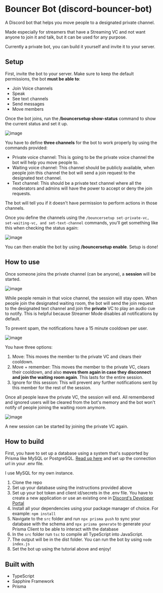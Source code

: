 # Bouncer Bot (discord-bouncer-bot)

A Discord bot that helps you move people to a designated private channel.

Made especially for streamers that have a Streaming VC and not want anyone to join it and talk, but it can be used for any purpose.

Currently a private bot, you can build it yourself and invite it to your server.

## Setup

First, invite the bot to your server. Make sure to keep the default permissions, the bot **must be able to**:

- Join Voice channels
- Speak
- See text channels
- Send messages
- Move members

Once the bot joins, run the **/bouncersetup show-status** command to show the current status and set it up.

![image](https://github.com/MiguelHigueraDev/discord-bouncer-bot/assets/133175356/02dcd37c-38b0-4fa9-badb-38dfd79d8040)

You have to define **three channels** for the bot to work properly by using the commands provided:

- Private voice channel: This is going to be the private voice channel the bot will help you move people to.
- Waiting voice channel: This channel should be publicly available, when people join this channel the bot will send a join request to the designated text channel.
- Text channel: This should be a private text channel where all the moderators and admins will have the power to accept or deny the join requests.

The bot will tell you if it doesn't have permission to perform actions in those channels.

Once you define the channels using the `/bouncersetup set-private-vc, set-waiting-vc, and set-text-channel` commands, you'll get something like this when checking the status again:

![image](https://github.com/MiguelHigueraDev/discord-bouncer-bot/assets/133175356/827282c5-ef10-4621-9d62-3875ef93b2bd)

You can then enable the bot by using **/bouncersetup enable**. Setup is done!

## How to use

Once someone joins the private channel (can be anyone), a **session** will be started.

![image](https://github.com/MiguelHigueraDev/discord-bouncer-bot/assets/133175356/54dea17b-87fd-4702-8533-ea642ee9a96c)

While people remain in that voice channel, the session will stay open. When people join the designated waiting room, the bot will send the join request to the designated text channel and join the **private** VC to play an audio cue to notify. This is helpful because Streamer Mode disables all notifications by default.

To prevent spam, the notifications have a 15 minute cooldown per user.

![image](https://github.com/MiguelHigueraDev/discord-bouncer-bot/assets/133175356/47033bc8-ada9-4ec1-b126-4b5f8ac758f1)

You have three options:

1. Move: This moves the member to the private VC and clears their cooldown.
2. Move + remember: This moves the member to the private VC, clears their cooldown, and also **moves them again in case they disconnect and join the waiting room again**. This lasts for the entire session.
3. Ignore for this session: This will prevent any further notifications sent by this member for the rest of the session.

Once all people leave the private VC, the session will end. All remembered and ignored users will be cleared from the bot's memory and the bot won't notify of people joining the waiting room anymore.

![image](https://github.com/MiguelHigueraDev/discord-bouncer-bot/assets/133175356/8c88b0aa-9cc2-4127-93d0-7d95ab719811)

A new session can be started by joining the private VC again.

## How to build

First, you have to set up a database using a system that's supported by Prisma like MySQL or PostgreSQL. [Read up here](https://www.prisma.io/docs/getting-started/setup-prisma/add-to-existing-project/relational-databases/connect-your-database-typescript-postgresql) and set up the connection url in your .env file.

I use MySQL for my own instance.

1. Clone the repo
2. Set up your database using the instructions provided above
3. Set up your bot token and client id/secrets in the .env file. You have to create a new application or use an existing one in [Discord's Developer Portal](https://discord.com/developers/applications)
4. Install all your dependencies using your package manager of choice. For example: `npm install`
6. Navigate to the `src` folder and run `npx prisma push` to sync your database with the schema and `npx prisma generate` to generate your Prisma Client to be able to interact with the database
7. In the `src` folder run `tsc` to compile all TypeScript into JavaScript.
8. The output will be in the dist folder. You can run the bot by using `node index.js`
9. Set the bot up using the tutorial above and enjoy!

## Built with

- TypeScript
- Sapphire Framework
- Prisma
